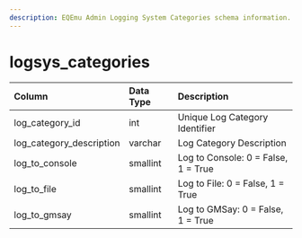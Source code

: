 ```yaml
---
description: EQEmu Admin Logging System Categories schema information.
---
```


# logsys\_categories

| Column | Data Type | Description |
| :--- | :--- | :--- |
| log\_category\_id | int | Unique Log Category Identifier |
| log\_category\_description | varchar | Log Category Description |
| log\_to\_console | smallint | Log to Console: 0 = False, 1 = True |
| log\_to\_file | smallint | Log to File: 0 = False, 1 = True |
| log\_to\_gmsay | smallint | Log to GMSay: 0 = False, 1 = True |

